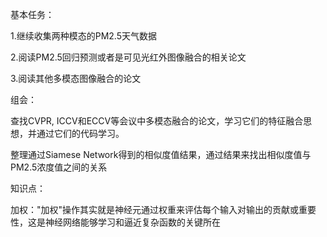 基本任务：

1.继续收集两种模态的PM2.5天气数据

2.阅读PM2.5回归预测或者是可见光红外图像融合的相关论文

3.阅读其他多模态图像融合的论文

组会：

查找CVPR, ICCV和ECCV等会议中多模态融合的论文，学习它们的特征融合思想，并通过它们的代码学习。

整理通过Siamese Network得到的相似度值结果，通过结果来找出相似度值与PM2.5浓度值之间的关系

知识点：

加权："加权"操作其实就是神经元通过权重来评估每个输入对输出的贡献或重要性，这是神经网络能够学习和逼近复杂函数的关键所在

